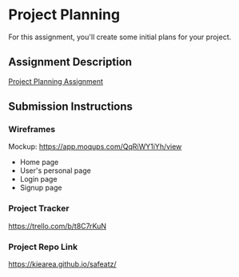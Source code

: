 # Project Planning
For this assignment, you'll create some initial plans for your project.

## Assignment Description
[Project Planning Assignment](https://education.launchcode.org/liftoff/assignments/planning/)

## Submission Instructions

### Wireframes
Mockup:
https://app.moqups.com/QqRiWY1iYh/view
* Home page
* User's personal page
* Login page
* Signup page

### Project Tracker
https://trello.com/b/t8C7rKuN

### Project Repo Link
https://kiearea.github.io/safeatz/
